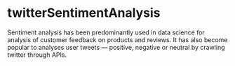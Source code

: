 # twitterSentimentAnalysis
Sentiment analysis has been predominantly used in data science for analysis of customer feedback on products and reviews.
It has also become popular to analyses user tweets — positive, negative or neutral by crawling twitter through APIs.
